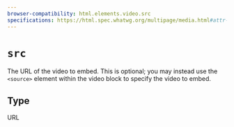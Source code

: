 ```yaml
---
browser-compatibility: html.elements.video.src
specifications: https://html.spec.whatwg.org/multipage/media.html#attr-media-src
---
```


# `src`

The URL of the video to embed. This is optional; you may instead use the `<source>` element within the video block to specify the video to embed.

## Type

URL
